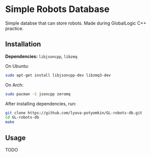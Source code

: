 # Simple Robots Database

Simple databse that can store robots. Made during GlobalLogic C++ practice.

## Installation

**Dependencies:** `libjsoncpp`, `libzmq`

On Ubuntu:

```bash
sudo apt-get install libjsoncpp-dev libzmq3-dev
```

On Arch:

```bash
sudo pacman -S jsoncpp zeromq 
```

After installing dependencies, run:

```bash
git clone https://github.com/lyova-potyomkin/GL-robots-db.git
cd GL-robots-db
make
```

## Usage

TODO
